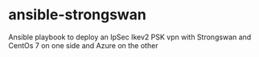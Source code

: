 # ansible-strongswan
Ansible playbook to deploy an IpSec Ikev2 PSK vpn with Strongswan and CentOs 7 on one side and Azure on the other
